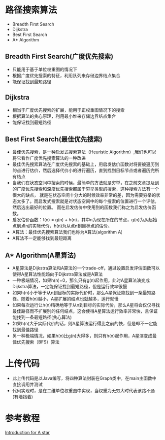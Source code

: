 # 路径搜索算法

* Breadth First Search  
* Dijkstra  
* Best First Search  
* A* Algorithm  

## Breadth First Search(广度优先搜索)
* 只能用于基于单位权重图的情况下  
* 根据广度优先搜索的特征，利用队列来存储边界结点集合  
* 能保证找到最短路径  

## Dijkstra
* 相当于广度优先搜索的扩展，能用于正权重图情况下的搜索  
* 根据算法的贪心原理，利用最小堆来存储边界结点集合  
* 能保证找到最短路径  

## Best First Search(最佳优先搜索)
* 最佳优先搜索，是一种启发式搜索算法（Heuristic Algorithm）,我们也可以将它看作广度优先搜索算法的一种改进  
* 最佳优先搜索算法在广度优先搜索的基础上，用启发估价函数对将要被遍历到的点进行估价，然后选择代价小的进行遍历，直到找到目标节点或者遍历完所有结点  
* 当我们在状态空间中搜索的时候，最简单的方法就是穷举，在之前文章提及到的广度优先搜索和深度优先搜索都属于穷举类型的搜索，这种搜索方法有一个很大的缺点，
就是在状态空间十分大的时候效率非常的差，因为需要穷举的状态太多了。而启发式搜索就是对状态空间中的每个搜索的位置进行一个评估，然后选出最好的位置。
而在启发估价中使用到的函数我们称之为启发估价函数。  
* 启发估价函数：f(n) = g(n) + h(n)，其中n为现在所在的节点，g(n)为从起始点到点n的实际代价，h(n)为从点n到目标点的估价。  
* A算法：最佳优先搜索算法我们也称为A算法(algorithm A)  
* A算法不一定能够找到最短距离

## A* Algorithm(A星算法)
* A星算法是Dijkstra算法和A算法的一个trade-off，通过设置启发评估函数可以使得A星算法性能趋向于Dijkstra算法或是A算法  
* 一种极端情况，如果h(n)=0，那么只有g(n)起作用，此时A星算法演变成Dijkstra算法，一定能保证找到最短路径，但是运行效率很慢  
* 如果h(n)小于等于从n到目标的实际代价时，那么A星保证能找到一条最短路径。随着h(n)越小，A星扩展的结点也就越多，运行就慢  
* 如果每次运行让h(n)精确地等于从n到目标的实际代价，那么A星将会仅仅寻找最佳路径而不扩展别的任何结点，这会使得A星算法运行效率非常快，且保证能找到一条最短路径(贪心算法)  
* 如果h(n)大于实际代价的话，则A星算法运行得比之前的快，但是却不一定能找到最佳路径  
* 另一种极端情况，如果h(n)比g(n)大得多，则只有h(n)起作用，A星演变成最佳优先搜索（BFS）算法  

# 上传代码
* 此上传代码是以Java编写，将四种算法封装在Graph类中，在main主函数中直接调用并测试  
* 代码实现时，是在二维单位权重图中实现，当权重为无穷大时代表该路不通(有墙挡着)  

# 参考教程
[Introduction for A star](https://www.redblobgames.com/pathfinding/a-star/introduction.html)
